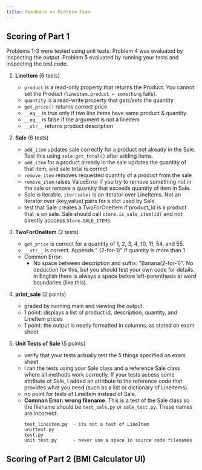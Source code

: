 ```yaml
---
title: Feedback on Midterm Exam
---
```


## Scoring of Part 1

Problems 1-3 were tested using unit tests. Problem 4 was evaluated by inspecting the output. Problem 5 evaluated by running your tests and inspecting the test code.

1. **LineItem** (6 tests)
   - `product` is a read-only property that returns the Product. You cannot set the Product (`lineitem.product = something` fails).
   - `quantity` is a read-write property that gets/sets the quantity
   - `get_price()` returns correct price
   - `__eq__` is true only if two line items have same product & quantity
   - `__eq__` is false if the argument is not a lineitem
   - `__str__` returns product description

2. **Sale** (6 tests)
   - `add_item` updates sale correctly for a product not already in the Sale. Test this using `sale.get_total()` after adding items.
   - `add_item` for a product already in the sale updates the quantity of that item, and sale total is correct
   - `remove_item` removes requested quantity of a product from the sale
   - `remove_item` raises ValueError if you try to remove something not in the sale or remove a quantity that exceeds quantity of item in Sale.
   - Sale is iterable. `iter(sale)` is an iterator over LineItems.  Not an iterator over (key,value) pairs for a dict used by Sale.
   - test that Sale creates a TwoForOneItem if product\_id is a product that is on sale.  Sale should call `store.is_sale_item(id)` and not directly acccess `Store.SALE_ITEMS`.

3. **TwoForOneItem** (2 tests)
   - `get_price` is correct for a quantity of 1, 2, 3, 4, 10, 11, 54, and 55.
   - `__str__` is correct. Appends " (2-for-1)" if quantity is more than 1.
   - Common Error:
     - No space between description and suffix: "Banana(2-for-1)". No deduction for this, but you should test your own code for details. In English there is always a space before left-parenthesis at word boundaries (like this).

4. **print\_sale** (2 points)
   - graded by running main and viewing the output.
   - 1 point: displays a list of product id, description, quantity, and LineItem prices
   - 1 point: the output is neatly formatted in columns, as stated on exam sheet

5. **Unit Tests of Sale** (5 points)
   - verify that your tests actually test the 5 things specified on exam sheet
   - I ran the tests using your Sale class and a reference Sale class where all methods work correctly. If your tests access some attribute of Sale, I added an attribute to the reference code that provides what you need (such as a list or dictionary of Lineitems).
   - no point for tests of LineItem instead of Sale.
   - **Common Error: wrong filename**. This is a test of the Sale class so the filename should be `test_sale.py` or `sale_test.py`. These names are incorrect:
     ```
     test_lineitem.py  - its not a test of LineItem
     unittest.py       
     test.py
     unit test.py      - never use a space in source code filenames
     ```



## Scoring of Part 2 (BMI Calculator UI)

